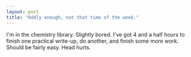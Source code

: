 ```yaml
---
layout: post
title: "Oddly enough, not that time of the week."
---
```

I'm in the chemistry library. Slightly bored. I've got 4 and a half hours to
finish one practical write-up, do another, and finish some more work. Should
be fairly easy. Head hurts.

